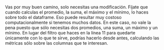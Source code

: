 
Vas por muy buen camino, solo necesitas una modificación. 
Fíjate que cuando calculas el promedio, la suma, el máximo y el mínimo, lo haces sobre todo el dataframe.
Eso puede resultar muy costoso computacionalmente si tenemos muchos datos. 
En este caso, no vale la pena puesto que sólo necesitas dos promedios, una suma, un máximo y un mínimo.
 En lugar del filtro que haces en la línea 11 para quedarte únicamente con lo que te sirve, podrías hacerlo desde antes, 
 calculando las métricas sólo sobre las columnas que te interesan. 
